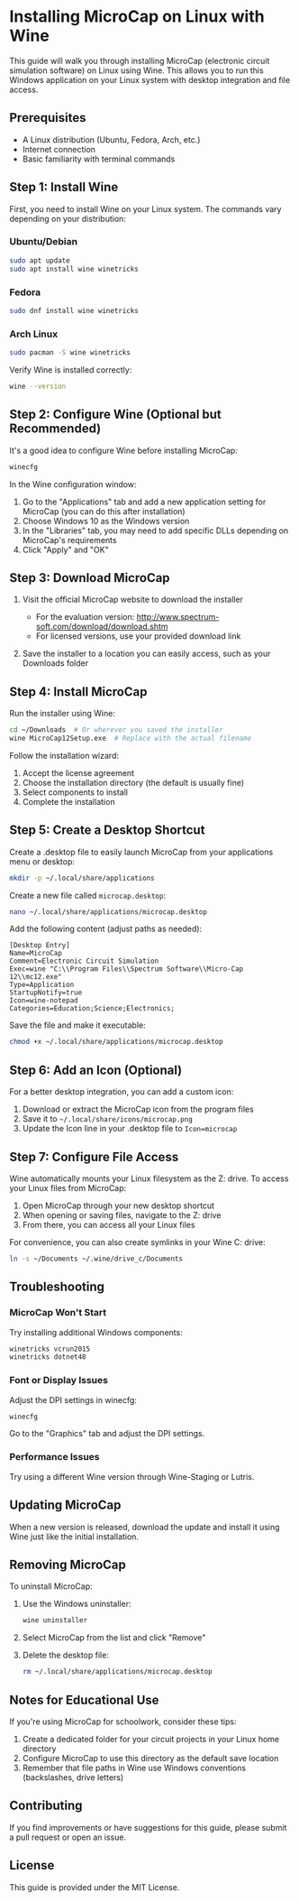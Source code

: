# Installing MicroCap on Linux with Wine

This guide will walk you through installing MicroCap (electronic circuit simulation software) on Linux using Wine. This allows you to run this Windows application on your Linux system with desktop integration and file access.

## Prerequisites

- A Linux distribution (Ubuntu, Fedora, Arch, etc.)
- Internet connection
- Basic familiarity with terminal commands

## Step 1: Install Wine

First, you need to install Wine on your Linux system. The commands vary depending on your distribution:

### Ubuntu/Debian
```bash
sudo apt update
sudo apt install wine winetricks
```

### Fedora
```bash
sudo dnf install wine winetricks
```

### Arch Linux
```bash
sudo pacman -S wine winetricks
```

Verify Wine is installed correctly:
```bash
wine --version
```

## Step 2: Configure Wine (Optional but Recommended)

It's a good idea to configure Wine before installing MicroCap:

```bash
winecfg
```

In the Wine configuration window:
1. Go to the "Applications" tab and add a new application setting for MicroCap (you can do this after installation)
2. Choose Windows 10 as the Windows version
3. In the "Libraries" tab, you may need to add specific DLLs depending on MicroCap's requirements
4. Click "Apply" and "OK"

## Step 3: Download MicroCap

1. Visit the official MicroCap website to download the installer
   - For the evaluation version: http://www.spectrum-soft.com/download/download.shtm
   - For licensed versions, use your provided download link

2. Save the installer to a location you can easily access, such as your Downloads folder

## Step 4: Install MicroCap

Run the installer using Wine:

```bash
cd ~/Downloads  # Or wherever you saved the installer
wine MicroCap12Setup.exe  # Replace with the actual filename
```

Follow the installation wizard:
1. Accept the license agreement
2. Choose the installation directory (the default is usually fine)
3. Select components to install
4. Complete the installation

## Step 5: Create a Desktop Shortcut

Create a .desktop file to easily launch MicroCap from your applications menu or desktop:

```bash
mkdir -p ~/.local/share/applications
```

Create a new file called `microcap.desktop`:

```bash
nano ~/.local/share/applications/microcap.desktop
```

Add the following content (adjust paths as needed):

```
[Desktop Entry]
Name=MicroCap
Comment=Electronic Circuit Simulation
Exec=wine "C:\\Program Files\\Spectrum Software\\Micro-Cap 12\\mc12.exe"
Type=Application
StartupNotify=true
Icon=wine-notepad
Categories=Education;Science;Electronics;
```

Save the file and make it executable:

```bash
chmod +x ~/.local/share/applications/microcap.desktop
```

## Step 6: Add an Icon (Optional)

For a better desktop integration, you can add a custom icon:

1. Download or extract the MicroCap icon from the program files
2. Save it to `~/.local/share/icons/microcap.png`
3. Update the Icon line in your .desktop file to `Icon=microcap`

## Step 7: Configure File Access

Wine automatically mounts your Linux filesystem as the Z: drive. To access your Linux files from MicroCap:

1. Open MicroCap through your new desktop shortcut
2. When opening or saving files, navigate to the Z: drive
3. From there, you can access all your Linux files

For convenience, you can also create symlinks in your Wine C: drive:

```bash
ln -s ~/Documents ~/.wine/drive_c/Documents
```

## Troubleshooting

### MicroCap Won't Start

Try installing additional Windows components:

```bash
winetricks vcrun2015
winetricks dotnet48
```

### Font or Display Issues

Adjust the DPI settings in winecfg:

```bash
winecfg
```

Go to the "Graphics" tab and adjust the DPI settings.

### Performance Issues

Try using a different Wine version through Wine-Staging or Lutris.

## Updating MicroCap

When a new version is released, download the update and install it using Wine just like the initial installation.

## Removing MicroCap

To uninstall MicroCap:

1. Use the Windows uninstaller:
   ```bash
   wine uninstaller
   ```
   
2. Select MicroCap from the list and click "Remove"

3. Delete the desktop file:
   ```bash
   rm ~/.local/share/applications/microcap.desktop
   ```

## Notes for Educational Use

If you're using MicroCap for schoolwork, consider these tips:

1. Create a dedicated folder for your circuit projects in your Linux home directory
2. Configure MicroCap to use this directory as the default save location
3. Remember that file paths in Wine use Windows conventions (backslashes, drive letters)

## Contributing

If you find improvements or have suggestions for this guide, please submit a pull request or open an issue.

## License

This guide is provided under the MIT License.
